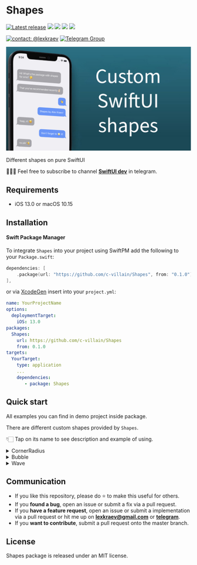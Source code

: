 # Shapes

[![Latest release](https://img.shields.io/github/v/release/c-villain/Shapes?color=brightgreen&label=version)](https://github.com/c-villain/Shapes/releases/latest)
[![](https://img.shields.io/endpoint?url=https%3A%2F%2Fswiftpackageindex.com%2Fapi%2Fpackages%2Fc-villain%2FShapes%2Fbadge%3Ftype%3Dswift-versions)](https://swiftpackageindex.com/c-villain/Shapes)
[![](https://img.shields.io/endpoint?url=https%3A%2F%2Fswiftpackageindex.com%2Fapi%2Fpackages%2Fc-villain%2FShapes%2Fbadge%3Ftype%3Dplatforms)](https://swiftpackageindex.com/c-villain/Shapes)
[![](https://img.shields.io/badge/SPM-supported-DE5C43.svg?color=brightgreen)](https://swift.org/package-manager/)
![](https://img.shields.io/github/license/c-villain/Shapes)

[![contact: @lexkraev](https://img.shields.io/badge/contact-%40lexkraev-blue.svg?style=flat)](https://t.me/lexkraev)
[![Telegram Group](https://img.shields.io/endpoint?color=neon&style=flat-square&url=https%3A%2F%2Ftg.sumanjay.workers.dev%2Fswiftui_dev)](https://telegram.dog/swiftui_dev)

<p align="left">
<img src="Pics/main.jpg" alt="corner radius" width="600">
</p>

Different shapes on pure SwiftUI

👨🏻‍💻 Feel free to subscribe to channel **[SwiftUI dev](https://t.me/swiftui_dev)** in telegram.

## Requirements

- iOS 13.0 or macOS 10.15

## Installation

#### Swift Package Manager

To integrate ```Shapes``` into your project using SwiftPM add the following to your `Package.swift`:

```swift
dependencies: [
    .package(url: "https://github.com/c-villain/Shapes", from: "0.1.0"),
],
```
or via [XcodeGen](https://github.com/yonaskolb/XcodeGen) insert into your `project.yml`:

```yaml
name: YourProjectName
options:
  deploymentTarget:
    iOS: 13.0
packages:
  Shapes:
    url: https://github.com/c-villain/Shapes
    from: 0.1.0
targets:
  YourTarget:
    type: application
    ...
    dependencies:
       - package: Shapes
```

## Quick start

All examples you can find in demo project inside package.

There are different custom shapes provided by `Shapes`.

👇🏻 Tap on its name to see description and example of using.

<details>
  <summary>CornerRadius</summary>

`RoundedRectangle` shape and `.cornerRadius` modifier is used to round specific corners:

<p align="left">
<img src="Pics/CornerRadius.png" alt="corner radius" width="280">
</p>

<p align="left">
<img src="Gifs/CornerRadius.gif" alt="corner radius" width="280">
</p>

Use such way:
                     
```swift
RoundedRectangle(topLeft: 0, 
                topRight: 16, 
                bottomLeft: 16,
                bottomRight: 16)
```

If you have radiuses on one side that larger than half of height or half of width: 

<p align="left">
<img src="Pics/CornerRadius_pr2.png" alt="corner radius" width="280">
</p>

then use chain of modifiers:

```swift
Text("Corner radius modifier")
                .foregroundColor(.black)
                .padding(16)
                .background (
                    Color.purple
                        .cornerRadius(200, corners: .topLeft)
                        .cornerRadius(200, corners: .bottomLeft)
                )
```

</details>

<details>
  <summary>Bubble</summary>

`Bubble` shape and `.bubble` modifier is used to draw messages or tips:

<p align="left">
<img src="Gifs/Bubble.gif" alt="Bubble" width="280">
</p>


Use such way:

<p align="left">
<img src="Pics/Bubble.png" alt="Bubble" width="280">
</p>


```swift
VStack {
    Text("Hi!")
        .padding(.horizontal, 12)
        .padding(.vertical, 8)
        .background(
            Bubble.init(type: .send,
                        cornerRadius: 20,
                        tail: (width: 6, height: 15))
            .stroke(.gray, lineWidth: 2)
        )
        .frame(maxWidth: .infinity,
               alignment: .trailing)

    Text("Wassup!")
        .padding(.horizontal, 12)
        .padding(.vertical, 8)

        .background(
            Bubble.init(type: .received,
                        cornerRadius: 20,
                        tail: (width: 6, height: 15))
            .stroke(.gray, lineWidth: 2)
        )
        .frame(maxWidth: .infinity,
               alignment: .leading)
}
.padding(20)
```

or via modifier:

<p align="left">
<img src="Pics/Bubble_pr2.png" alt="Bubble" width="280">
</p>

```swift
VStack(spacing: 20) {
    Text("Custom bubble ✌🏻 \nLeading")
        .foregroundColor(.white)
        .padding(16)
        .bubble(.received,
                withStroke: .clear,
                lineWidth: 2,
                fill: .black.opacity(0.7))
        .frame(maxWidth: .infinity, alignment: .leading)
        
    Text("Custom bubble ✌🏻\nTrailing")
        .foregroundColor(.white)
        .padding(16)
        .bubble(.send,
                withStroke: .clear,
                lineWidth: 2,
                fill: LinearGradient(
                    gradient: Gradient(colors: [.blue.opacity(0.9), .blue.opacity(0.6)]),
                    startPoint: .leading,
                    endPoint: .trailing
                ))
        .frame(maxWidth: .infinity, alignment: .trailing)
}
```

</details>

<details>
  <summary>Wave</summary>

`Wave` shape and `.waved` modifier is used to draw animated wave:

- upside-waved variant:

<p align="left">
<img src="Gifs/UpsideWave.gif" alt="UpsideWave" width="280">
</p>

- inside-waved variant: 

<p align="left">
<img src="Gifs/InsideWave.gif" alt="InsideWave" width="280">
</p>

- no wave, classical variant: 

<p align="left">
<img src="Gifs/NoWave.gif" alt="NoWave" width="280">
</p>

Use such way:
                     
```swift
HStack {
    ...
    /* Buttons */
    ...
}
.background(
    Color.black.opacity(0.8)
        .waved(corner: cornerRadius,
               height: waveHeight,
               startX: waveX,
               length: waveLength)
)
```

</details>

## Communication

- If you like this repository, please do :star: to make this useful for others.
- If you **found a bug**, open an issue or submit a fix via a pull request.
- If you **have a feature request**, open an issue or submit a implementation via a pull request or hit me up on **lexkraev@gmail.com** or **[telegram](https://t.me/lexkraev)**.
- If you **want to contribute**, submit a pull request onto the master branch.

## License

Shapes package is released under an MIT license.
